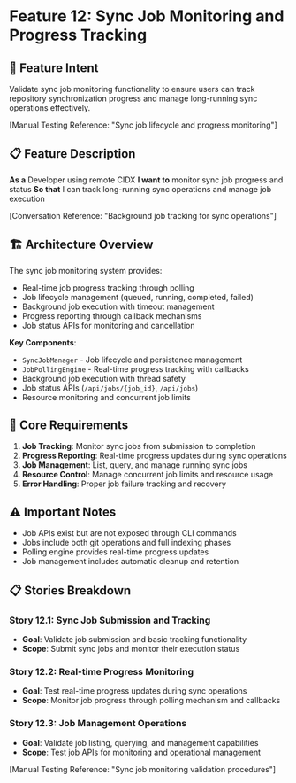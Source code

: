 # Feature 12: Sync Job Monitoring and Progress Tracking

## 🎯 **Feature Intent**

Validate sync job monitoring functionality to ensure users can track repository synchronization progress and manage long-running sync operations effectively.

[Manual Testing Reference: "Sync job lifecycle and progress monitoring"]

## 📋 **Feature Description**

**As a** Developer using remote CIDX
**I want to** monitor sync job progress and status
**So that** I can track long-running sync operations and manage job execution

[Conversation Reference: "Background job tracking for sync operations"]

## 🏗️ **Architecture Overview**

The sync job monitoring system provides:
- Real-time job progress tracking through polling
- Job lifecycle management (queued, running, completed, failed)
- Background job execution with timeout management
- Progress reporting through callback mechanisms
- Job status APIs for monitoring and cancellation

**Key Components**:
- `SyncJobManager` - Job lifecycle and persistence management
- `JobPollingEngine` - Real-time progress tracking with callbacks
- Background job execution with thread safety
- Job status APIs (`/api/jobs/{job_id}`, `/api/jobs`)
- Resource monitoring and concurrent job limits

## 🔧 **Core Requirements**

1. **Job Tracking**: Monitor sync jobs from submission to completion
2. **Progress Reporting**: Real-time progress updates during sync operations
3. **Job Management**: List, query, and manage running sync jobs
4. **Resource Control**: Manage concurrent job limits and resource usage
5. **Error Handling**: Proper job failure tracking and recovery

## ⚠️ **Important Notes**

- Job APIs exist but are not exposed through CLI commands
- Jobs include both git operations and full indexing phases
- Polling engine provides real-time progress updates
- Job management includes automatic cleanup and retention

## 📋 **Stories Breakdown**

### Story 12.1: Sync Job Submission and Tracking
- **Goal**: Validate job submission and basic tracking functionality
- **Scope**: Submit sync jobs and monitor their execution status

### Story 12.2: Real-time Progress Monitoring
- **Goal**: Test real-time progress updates during sync operations
- **Scope**: Monitor job progress through polling mechanism and callbacks

### Story 12.3: Job Management Operations
- **Goal**: Validate job listing, querying, and management capabilities
- **Scope**: Test job APIs for monitoring and operational management

[Manual Testing Reference: "Sync job monitoring validation procedures"]